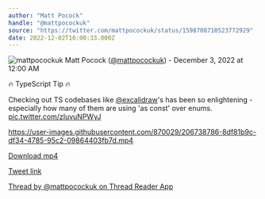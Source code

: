 ```yaml
---
author: "Matt Pocock"
handle: "@mattpocockuk"
source: "https://twitter.com/mattpocockuk/status/1598708710523772929"
date: 2022-12-02T16:00:33.000Z
---
```


![mattpocockuk](https://pbs.twimg.com/profile_images/1597707219176497153/MTGb1VXu_normal.png)
Matt Pocock ([@mattpocockuk](https://twitter.com/mattpocockuk)) - December 3, 2022 at 12:00 AM

🔥 TypeScript Tip 🔥

Checking out TS codebases like [@excalidraw](https://twitter.com/excalidraw)'s has been so enlightening - especially how many of them are using 'as const' over enums. [pic.twitter.com/zIuvuNPWyJ](https://twitter.com/mattpocockuk/status/1598708710523772929/video/1)

https://user-images.githubusercontent.com/870029/206738786-8df81b9c-df34-4785-95c2-09864403fb7d.mp4

[Download mp4](../videos/mattpocockuk%20-%201598708710523772929.mp4)

[Tweet link](https://twitter.com/mattpocockuk/status/1598708710523772929)

[Thread by @mattpocockuk on Thread Reader App](https://threadreaderapp.com/thread/1598708710523772929.html)
